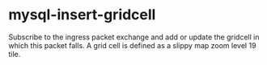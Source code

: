 # mysql-insert-gridcell

Subscribe to the ingress packet exchange and add or update the gridcell in which this packet falls. A grid cell is defined as a slippy map zoom level 19 tile.
